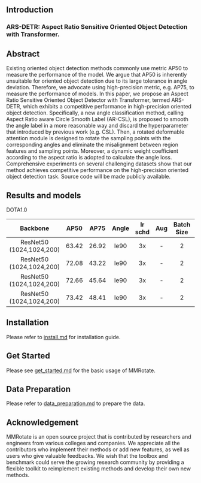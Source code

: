 
## Introduction

### ARS-DETR: Aspect Ratio Sensitive Oriented Object Detection with Transformer.

## Abstract

Existing oriented object detection methods commonly use metric AP50 to measure the performance of the model. We argue that AP50 is inherently unsuitable for oriented object detection due to its large tolerance in angle deviation. Therefore, we advocate using high-precision metric, e.g. AP75, to measure the performance of models. In this paper, we propose an Aspect Ratio Sensitive Oriented Object Detector with Transformer, termed ARS-DETR, which exhibits a competitive performance in high-precision oriented object detection. Specifically, a new angle classification method, calling Aspect Ratio aware Circle Smooth Label (AR-CSL), is proposed to smooth the angle label in a more reasonable way and discard the hyperparameter that introduced by previous work (e.g. CSL). Then, a rotated deformable attention module is designed to rotate the sampling points with the corresponding angles and eliminate the misalignment between region features and sampling points. Moreover, a dynamic weight coefficient according to the aspect ratio is adopted to calculate the angle loss. Comprehensive experiments on several challenging datasets show that our method achieves competitive performance on the high-precision oriented object detection task. Source code will be made publicly available.

## Results and models

DOTA1.0

|         Backbone         | AP50  | AP75  | Angle | lr schd | Aug  | Batch Size |                           Configs                            |                           Download                           |
| :----------------------: | :---: | ----- | :---: | :-----: | :--: | :--------: | :----------------------------------------------------------: | :----------------------------------------------------------: |
| ResNet50 (1024,1024,200) | 63.42 | 26.92 | le90  |   3x    |  -   |     2      | [deformable_detr_r50_dota](./configs/deformable_detr_r50_dota.py) | [model](https://1drv.ms/u/s!AsmpWJamS0mRf7JkW3wV_2dGhBk?e=t3VkgJ) |
| ResNet50 (1024,1024,200) | 72.08 | 43.22 | le90  |   3x    |  -   |     2      |     [csl_detr_r50_dota](./configs/csl_detr_r50_dota.py)      | [model](https://1drv.ms/u/s!AsmpWJamS0mRgQBmD3NwjSz4yMq9?e=adE1lc) |
| ResNet50 (1024,1024,200) | 72.66 | 45.64 | le90  |   3x    |  -   |     2      |   [arcsl_detr_r50_dota](./configs/arcsl_detr_r50_dota.py)    | [model](https://1drv.ms/u/s!AsmpWJamS0mRgQHpsBm_BV8QIpZv?e=geZKEx) |
| ResNet50 (1024,1024,200) | 73.42 | 48.41 | le90  |   3x    |  -   |     2      | [dn_arw_arm_arcsl_rdetr_r50_dota](./configs/dn_arw_arm_arcsl_rdetr_r50_dota.py) | [model](https://1drv.ms/u/s!AsmpWJamS0mRgQLIqpXPR5jzLNxo?e=EgP5Gp) |




## Installation

Please refer to [install.md](docs/en/install.md) for installation guide.

## Get Started

Please see [get_started.md](docs/en/get_started.md) for the basic usage of MMRotate.

## Data Preparation

Please refer to [data_preparation.md](tools/data/README.md) to prepare the data.

## Acknowledgement

MMRotate is an open source project that is contributed by researchers and engineers from various colleges and companies. We appreciate all the contributors who implement their methods or add new features, as well as users who give valuable feedbacks. We wish that the toolbox and benchmark could serve the growing research community by providing a flexible toolkit to reimplement existing methods and develop their own new methods.

